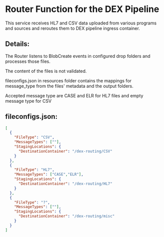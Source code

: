 
# Router Function for the DEX Pipeline

This service receives HL7 and CSV data uploaded from various programs and sources and reroutes them to DEX pipeline ingress container.
	
## Details:
The Router listens to BlobCreate events in configured drop folders and processes those files.

The content of the files is not validated. 

fileconfigs.json in resources folder contains the mappings for message_type from the files' metadata and the output folders.  

Accepted message type are CASE and ELR for HL7 files and empty message type for CSV

## fileconfigs.json:
``` json
[
  {
    "FileType": "CSV",
    "MessageTypes": [""],
    "StagingLocations": {
      "DestinationContainer": "/dex-routing/CSV"
    }
  },
  {
    "FileType": "HL7",
    "MessageTypes": ["CASE","ELR"],
    "StagingLocations": {
      "DestinationContainer": "/dex-routing/HL7"
    }
  },
  {
    "FileType": "?",
    "MessageTypes": [""],
    "StagingLocations": {
      "DestinationContainer": "/dex-routing/misc"
    }
  }
]
```
